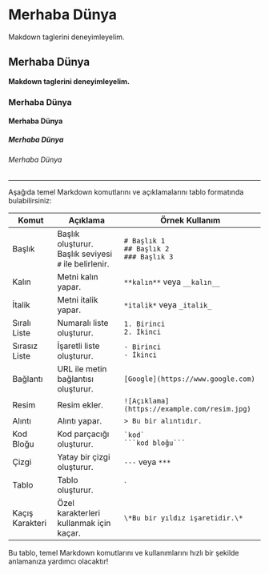 # Merhaba Dünya
Makdown taglerini deneyimleyelim.
## Merhaba Dünya
**Makdown taglerini deneyimleyelim.**
### Merhaba Dünya
#### Merhaba Dünya
##### Merhaba Dünya
###### Merhaba Dünya
---
Aşağıda temel Markdown komutlarını ve açıklamalarını tablo formatında bulabilirsiniz:

| Komut               | Açıklama                                                | Örnek Kullanım                                |
|---------------------|---------------------------------------------------------|-----------------------------------------------|
| Başlık              | Başlık oluşturur. Başlık seviyesi `#` ile belirlenir. | `# Başlık 1` <br> `## Başlık 2` <br> `### Başlık 3` |
| Kalın               | Metni kalın yapar.                                     | `**kalın**` veya `__kalın__`                |
| İtalik              | Metni italik yapar.                                   | `*italik*` veya `_italik_`                  |
| Sıralı Liste        | Numaralı liste oluşturur.                              | `1. Birinci` <br> `2. İkinci`                |
| Sırasız Liste       | İşaretli liste oluşturur.                              | `- Birinci` <br> `- İkinci`                  |
| Bağlantı            | URL ile metin bağlantısı oluşturur.                    | `[Google](https://www.google.com)`           |
| Resim               | Resim ekler.                                           | `![Açıklama](https://example.com/resim.jpg)`|
| Alıntı              | Alıntı yapar.                                         | `> Bu bir alıntıdır.`                        |
| Kod Bloğu           | Kod parçacığı oluşturur.                               | `` `kod` `` <br> ```` ```kod bloğu``` ```` |
| Çizgi               | Yatay bir çizgi oluşturur.                             | `---` veya `***`                             |
| Tablo               | Tablo oluşturur.                                       | `| Başlık 1 | Başlık 2 |` <br> `|----------|----------|` |
| Kaçış Karakteri     | Özel karakterleri kullanmak için kaçar.                | `\*Bu bir yıldız işaretidir.\*`              |

Bu tablo, temel Markdown komutlarını ve kullanımlarını hızlı bir şekilde anlamanıza yardımcı olacaktır!
